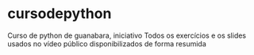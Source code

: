 # cursodepython
Curso de python de guanabara, iniciativo
Todos os exercícios e os slides usados no vídeo público disponibilizados de forma resumida
